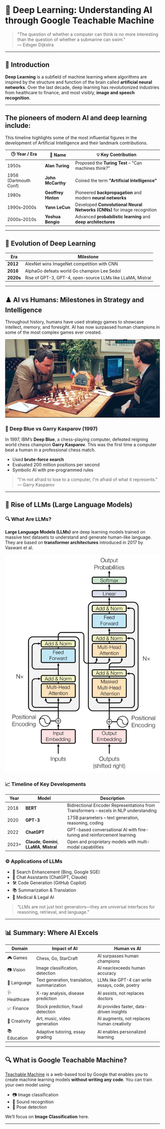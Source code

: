 # 🤖 Deep Learning: Understanding AI through Google Teachable Machine

> "The question of whether a computer can think is no more interesting than the question of whether a submarine can swim."  
> — Edsger Dijkstra

---

## 📌 Introduction

**Deep Learning** is a subfield of machine learning where algorithms are inspired by the structure and function of the brain called **artificial neural networks**. Over the last decade, deep learning has revolutionized industries from healthcare to finance, and most visibly, **image and speech recognition**.


---

## The pioneers of modern AI and deep learning include:

This timeline highlights some of the most influential figures in the development of Artificial Intelligence and their landmark contributions.

| 🕒 Year / Era        | 👤 Name              | 💡 Key Contribution                                                     |
|----------------------|----------------------|-------------------------------------------------------------------------|
| 1950s                | **Alan Turing**      | Proposed the **Turing Test** – "Can machines think?"                   |
| 1956 (Dartmouth Conf)| **John McCarthy**    | Coined the term **"Artificial Intelligence"**                          |
| 1980s                | **Geoffrey Hinton**  | Pioneered **backpropagation** and modern **neural networks**           |
| 1990s–2000s          | **Yann LeCun**       | Developed **Convolutional Neural Networks (CNNs)** for image recognition |
| 2000s–2010s          | **Yoshua Bengio**    | Advanced **probabilistic learning** and **deep architectures**         |

---

## 🧬 Evolution of Deep Learning

| Era | Milestone |
|-----|----------|
| **2012** | AlexNet wins ImageNet competition with CNN |
| **2016** | AlphaGo defeats world Go champion Lee Sedol |
| **2020s** | Rise of GPT-3, GPT-4, open-source LLMs like LLaMA, Mistral |

---

## ♟️ AI vs Humans: Milestones in Strategy and Intelligence

Throughout history, humans have used strategy games to showcase intellect, memory, and foresight. AI has now surpassed human champions in some of the most complex games ever created.

![ai-pioneers](https://github.com/vigneshstack/Prompt/blob/main/images/deepblue.png)

### 🧠 Deep Blue vs Garry Kasparov (1997)

In 1997, IBM’s **Deep Blue**, a chess-playing computer, defeated reigning world chess champion **Garry Kasparov**. This was the first time a computer beat a human in a professional chess match.

- Used **brute-force search**
- Evaluated 200 million positions per second
- Symbolic AI with pre-programmed rules

> "I'm not afraid to lose to a computer, I'm afraid of what it represents." — Garry Kasparov

---



## 🤯 Rise of LLMs (Large Language Models)

### 🔍 What Are LLMs?

**Large Language Models (LLMs)** are deep learning models trained on massive text datasets to understand and generate human-like language. They are based on **transformer architectures** introduced in 2017 by Vaswani et al.

![images/llm-transformer-diagram.png](https://github.com/vigneshstack/Prompt/blob/main/images/transformer.png)

### 📈 Timeline of Key Developments

| Year | Model | Description |
|------|-------|-------------|
| 2018 | **BERT** | Bidirectional Encoder Representations from Transformers – excels in NLP understanding |
| 2020 | **GPT-3** | 175B parameters – text generation, reasoning, coding |
| 2022 | **ChatGPT** | GPT-based conversational AI with fine-tuning and reinforcement learning |
| 2023+ | **Claude**, **Gemini**, **LLaMA**, **Mistral** | Open and proprietary models with multi-modal capabilities |



### ⚙️ Applications of LLMs

- 🔎 Search Enhancement (Bing, Google SGE)
- 💬 Chat Assistants (ChatGPT, Claude)
- 🛠️ Code Generation (GitHub Copilot)
- 📚 Summarization & Translation
- 🧠 Medical & Legal AI

> “LLMs are not just text generators—they are universal interfaces for reasoning, retrieval, and language.”

---

## 📊 Summary: Where AI Excels

| Domain | Impact of AI | Human vs AI |
|--------|--------------|-------------|
| 🎮 Games | Chess, Go, StarCraft | AI surpasses human champions |
| 📷 Vision | Image classification, detection | AI near/exceeds human accuracy |
| 🧠 Language | Text generation, translation, summarization | LLMs like GPT-4 can write essays, code, poetry |
| 🩺 Healthcare | X-ray analysis, disease prediction | AI assists, not replaces doctors |
| 📈 Finance | Stock prediction, fraud detection | AI provides faster, data-driven insights |
| 🎨 Creativity | Art, music, video generation | AI augments, not replaces human creativity |
| 📚 Education | Adaptive tutoring, essay grading | AI enables personalized learning |

---

## 🔍 What is Google Teachable Machine?

[Teachable Machine](https://teachablemachine.withgoogle.com/) is a web-based tool by Google that enables you to create machine learning models **without writing any code**. You can train your own model using:

- 📷 Image classification
- 🎤 Sound recognition
- 💃 Pose detection

We’ll focus on **Image Classification** here.

---



